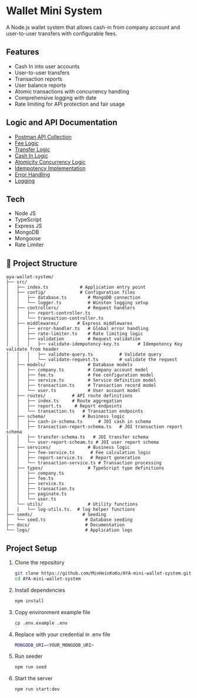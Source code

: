 # Wallet Mini System

A Node.js wallet system that allows cash-in from company account and user-to-user transfers with configurable fees.

## Features

- Cash In into user accounts
- User-to-user transfers
- Transaction reports
- User balance reports
- Atomic transactions with concurrency handling
- Comprehensive logging with date
- Rate limiting for API protection and fair usage

## Logic and API Documentation
- [Postman API Collection](./docs/mini-wallet-system.postman_collection.json)
- [Fee Logic](./docs/fee-logic.md)
- [Transfer Logic](./docs/transfer-logic.md)
- [Cash In Logic](./docs/cash-in-logic.md)
- [Atomicity Concurrency Logic](./docs/atomicity.md)
- [Idempotency Implementation](./docs/idempotency.md)
- [Error Handling](./docs/error-handler.md)
- [Logging](./docs/logging.md)
## Tech
- Node JS
- TypeScript
- Express JS
- MongoDB
- Mongoose
- Rate Limiter

## 📁 Project Structure

```
aya-wallet-system/
├── src/
│   ├── index.ts            # Application entry point
│   ├── config/             # Configuration files
│   │   ├── database.ts        # MongoDB connection
│   │   └── logger.ts          # Winston logging setup
│   ├── controllers/           # Request handlers
│   │   ├── report-controller.ts
│   │   └── transaction-controller.ts
│   ├── middlewares/       # Express middlewares
│   │   ├── error-handler.ts   # Global error handling
│   │   ├── rate-limiter.ts    # Rate limiting logic
│   │   ├── validation         # Request validation
│   │   │   ├── validate-idempotency-key.ts       # Idempotency Key validate from header
│   │   │   ├── validate-query.ts          # Validate query
│   │   │   └── validate-request.ts        # validate the request
│   ├── models/                # Database models
│   │   ├── company.ts         # Company account model
│   │   ├── fee.ts             # Fee configuration model
│   │   ├── service.ts         # Service definition model
│   │   ├── transaction.ts     # Transaction record model
│   │   └── user.ts            # User account model
│   ├── routes/          # API route definitions
│   │   ├── index.ts     # Route aggregation
│   │   ├── report.ts     # Report endpoints
│   │   └── transaction.ts   # Transaction endpoints
│   ├── schema/              # Business logic
│   │   ├── cash-in-schema.ts      # JOI cash in schema
│   │   ├── transaction-report-schema.ts   # JOI transaction report schema
│   │   ├── transfer-schema.ts   # JOI transfer schema
│   │   └── user-report-scheam.ts # JOI user report schema
│   ├── services/              # Business logic
│   │   ├── fee-service.ts      # Fee calculation logic
│   │   ├── report-service.ts   # Report generation
│   │   └── transaction-service.ts # Transaction processing
│   ├── types/                 # TypeScript type definitions
│   │   ├── company.ts
│   │   ├── fee.ts
│   │   ├── service.ts
│   │   ├── transaction.ts
│   │   ├── paginate.ts
│   │   └── user.ts
│   └── utils/                 # Utility functions
│   │   └── log-utils.ts.  # log helper functions
├── seeds/                   # Seeding
│   └── seed.ts               # Database seeding
├── docs/                     # Documentation
└── logs/                     # Application logs
```

## Project Setup

1. Clone the repository
   ```bash
   git clone https://github.com/MinHeinKoKo/AYA-mini-wallet-system.git
   cd AYA-mini-wallet-system
   ```
2. Install dependencies
   ```bash
   npm install
   ```
3. Copy environment example file
   ```bash
   cp .env.example .env
   ```
4. Replace with your credential in .env file
   ```bash
   MONGODB_URI=<YOUR_MONGODB_URI>
   ```
5. Run seeder
   ```bash
   npm run seed
   ```
6. Start the server
   ```bash
   npm run start:dev
   ```
